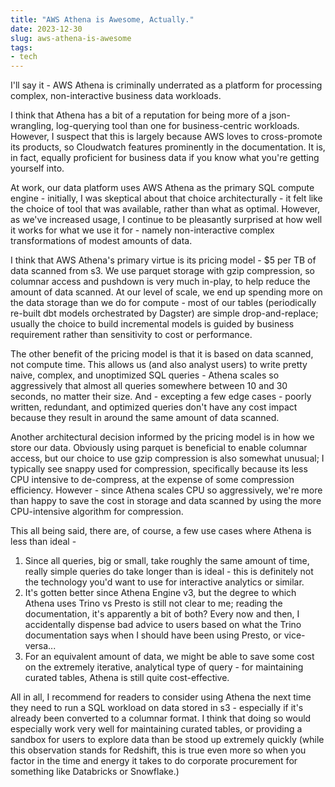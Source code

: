 ```yaml
---
title: "AWS Athena is Awesome, Actually."
date: 2023-12-30
slug: aws-athena-is-awesome
tags:
- tech
---
```

I'll say it - AWS Athena is criminally underrated as a platform for processing complex, non-interactive business data workloads.

I think that Athena has a bit of a reputation for being more of a json-wrangling, log-querying tool than one for business-centric workloads. However, I suspect that this is largely because AWS loves to cross-promote its products, so Cloudwatch features prominently in the documentation. It is, in fact, equally proficient for business data if you know what you're getting yourself into.

At work, our data platform uses AWS Athena as the primary SQL compute engine - initially, I was skeptical about that choice architecturally - it felt like the choice of tool that was available, rather than what as optimal. However, as we've increased usage, I continue to be pleasantly surprised at how well it works for what we use it for - namely non-interactive complex transformations of modest amounts of data.

I think that AWS Athena's primary virtue is its pricing model - $5 per TB of data scanned from s3. We use parquet storage with gzip compression, so columnar access and pushdown is very much in-play, to help reduce the amount of data scanned. At our level of scale, we end up spending more on the data storage than we do for compute - most of our tables (periodically re-built dbt models orchestrated by Dagster) are simple drop-and-replace; usually the choice to build incremental models is guided by business requirement rather than sensitivity to cost or performance.

The other benefit of the pricing model is that it is based on data scanned, not compute time. This allows us (and also analyst users) to write pretty naive, complex, and unoptimized SQL queries - Athena scales so aggressively that almost all queries somewhere between 10 and 30 seconds, no matter their size. And - excepting a few edge cases - poorly written, redundant, and optimized queries don't have any cost impact because they result in around the same amount of data scanned.

Another architectural decision informed by the pricing model is in how we store our data. Obviously using parquet is beneficial to enable columnar access, but our choice to use gzip compression is also somewhat unusual; I typically see snappy used for compression, specifically because its less CPU intensive to de-compress, at the expense of some compression efficiency. However - since Athena scales CPU so aggressively, we're more than happy to save the cost in storage and data scanned by using the more CPU-intensive algorithm for compression.

This all being said, there are, of course, a few use cases where Athena is less than ideal -

1. Since all queries, big or small, take roughly the same amount of time, really simple queries do take longer than is ideal - this is definitely not the technology you'd want to use for interactive analytics or similar.
2. It's gotten better since Athena Engine v3, but the degree to which Athena uses Trino vs Presto is still not clear to me; reading the documentation, it's apparently a bit of both? Every now and then, I accidentally dispense bad advice to users based on what the Trino documentation says when I should have been using Presto, or vice-versa...
3. For an equivalent amount of data, we might be able to save some cost on the extremely iterative, analytical type of query - for maintaining curated tables, Athena is still quite cost-effective.

All in all, I recommend for readers to consider using Athena the next time they need to run a SQL workload on data stored in s3 - especially if it's already been converted to a columnar format. I think that doing so would especially work very well for maintaining curated tables, or providing a sandbox for users to explore data than be stood up extremely quickly (while this observation stands for Redshift, this is true even more so when you factor in the time and energy it takes to do corporate procurement for something like Databricks or Snowflake.)
